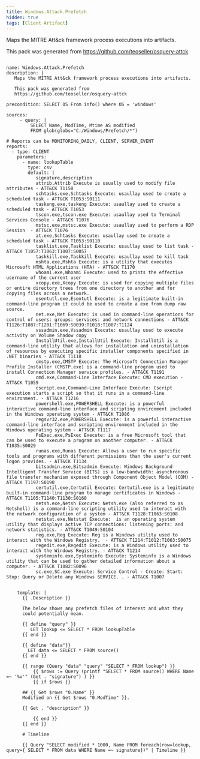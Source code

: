 ```yaml
---
title: Windows.Attack.Prefetch
hidden: true
tags: [Client Artifact]
---
```


Maps the MITRE Att&ck framework process executions into artifacts.

This pack was generated from
https://github.com/teoseller/osquery-attck


<pre><code class="language-yaml">
name: Windows.Attack.Prefetch
description: |
   Maps the MITRE Att&amp;ck framework process executions into artifacts.

   This pack was generated from
   https://github.com/teoseller/osquery-attck

precondition: SELECT OS From info() where OS = 'windows'

sources:
     - query: |
         SELECT Name, ModTime, Mtime AS modified
         FROM glob(globs="C:/Windows/Prefetch/*")

# Reports can be MONITORING_DAILY, CLIENT, SERVER_EVENT
reports:
  - type: CLIENT
    parameters:
      - name: lookupTable
        type: csv
        default: |
           signature,description
           attrib,Attrib Execute is usually used to modify file attributes - ATT&amp;CK T1158
           schtasks.exe,Schtasks Execute: usaullay used to create a scheduled task - ATT&amp;CK T1053:S0111
           taskeng.exe,taskeng Execute: usaullay used to create a scheduled task - ATT&amp;CK T1053
           tscon.exe,tscon.exe Execute: usaullay used to Terminal Services Console - ATT&amp;CK T1076
           mstsc.exe,mstsc.exe Execute: usaullay used to perform a RDP Session  - ATT&amp;CK T1076
           at.exe,Schtasks Execute: usaullay used to create a scheduled task - ATT&amp;CK T1053:S0110
           tasklist.exe,Tasklist Execute: usaullay used to list task - ATT&amp;CK T1057:T1063:T1007:S0057
           taskkill.exe,Taskkill Execute: usaullay used to kill task
           mshta.exe,Mshta Execute: is a utility that executes Microsoft HTML Applications (HTA) - ATT&amp;CK T1170
           whoami.exe,Whoami Execute: used to prints the effective username of the current user
           xcopy.exe,Xcopy Execute: is used for copying multiple files or entire directory trees from one directory to another and for copying files across a network.
           esentutl.exe,Esentutl Execute: is a legitimate built-in command-line program it could be used to create a exe from dump raw source.
           net.exe,Net Execute: is used in command-line operations for control of users: groups: services: and network connections - ATT&amp;CK T1126:T1087:T1201:T1069:S0039:T1018:T1007:T1124
           vssadmin.exe,Vssadmin Execute: usaullay used to execute activity on Volume Shadow copy
           InstallUtil.exe,InstallUtil Execute: InstallUtil is a command-line utility that allows for installation and uninstallation of resources by executing specific installer components specified in .NET binaries - ATT&amp;CK T1118
           cmstp.exe,CMSTP Execute: The Microsoft Connection Manager Profile Installer (CMSTP.exe) is a command-line program used to install Connection Manager service profiles. - ATT&amp;CK T1191
           cmd.exe,Command-Line Interface Execute: CMD execution - ATT&amp;CK T1059
           cscript.exe,Command-Line Interface Execute: Cscript execution starts a script so that it runs in a command-line environment. - ATT&amp;CK T1216
           powershell.exe,POWERSHELL Execute: is a powerful interactive command-line interface and scripting environment included in the Windows operating system - ATT&amp;CK T1086
           regsvr32.exe,POWERSHELL Execute: is a powerful interactive command-line interface and scripting environment included in the Windows operating system - ATT&amp;CK T1117
           PsExec.exe,PsExec Execute: is a free Microsoft tool that can be used to execute a program on another computer. - ATT&amp;CK T1035:S0029
           runas.exe,Runas Execute: Allows a user to run specific tools and programs with different permissions than the user's current logon provides. - ATT&amp;CK T1134
           bitsadmin.exe,Bitsadmin Execute: Windows Background Intelligent Transfer Service (BITS) is a low-bandwidth: asynchronous file transfer mechanism exposed through Component Object Model (COM) - ATT&amp;CK T1197:S0190
           certutil.exe,Certutil Execute: Certutil.exe is a legitimate built-in command-line program to manage certificates in Windows - ATT&amp;CK T1105:T1140:T1130:S0160
           netsh.exe,Netsh Execute: Netsh.exe (also referred to as Netshell) is a command-line scripting utility used to interact with the network configuration of a system - ATT&amp;CK T1128:T1063:S0108
           netstat.exe,Netstat Execute:  is an operating system utility that displays active TCP connections: listening ports: and network statistics. - ATT&amp;CK T1049:S0104
           reg.exe,Reg Execute: Reg is a Windows utility used to interact with the Windows Registry.  - ATT&amp;CK T1214:T1012:T1063:S0075
           regedit.exe,Regedit Execute: is a Windows utility used to interact with the Windows Registry. - ATT&amp;CK T1214
           systeminfo.exe,Systeminfo Execute: Systeminfo is a Windows utility that can be used to gather detailed information about a computer. - ATT&amp;CK T1082:S0096
           sc.exe,SC.exe Execute: Service Control - Create: Start: Stop: Query or Delete any Windows SERVICE. . - ATT&amp;CK T1007


    template: |
      {{ .Description }}

      The below shows any prefetch files of interest and what they
      could potentially mean.

      {{ define "query" }}
         LET lookup &lt;= SELECT * FROM lookupTable
      {{ end }}

      {{ define "data"}}
        LET data &lt;= SELECT * FROM source()
      {{ end }}

      {{ range (Query "data" "query" "SELECT * FROM lookup") }}
          {{ $rows := Query (printf "SELECT * FROM source() WHERE Name =~ '%v'" (Get . "signature") ) }}
          {{ if $rows }}

      ## {{ Get $rows "0.Name" }}
      Modified on {{ Get $rows "0.ModTime" }}.

      {{ Get . "description" }}

          {{ end }}
      {{ end }}

      # Timeline

      {{ Query "SELECT modified * 1000, Name FROM foreach(row=lookup, query={ SELECT * FROM data WHERE Name =~ signature})" | Timeline }}

</code></pre>

